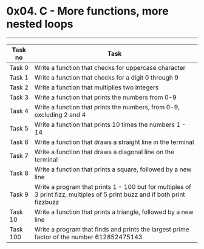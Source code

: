 # 0x04. C - More functions, more nested loops
---
|Task no|Task	|
|-------|-------|
|Task 0	|Write a function that checks for uppercase character|
|Task 1 |Write a function that checks for a digit 0 through 9|
|Task 2 |Write a function that multiplies two integers|
|Task 3 |Write a function that prints the numbers from 0-9|
|Task 4	|Write a function that prints the numbers, from 0-9, excluding 2 and 4|
|Task 5	|Write a function that prints 10 times the numbers 1 - 14|
|Task 6	|Write a function that draws a straight line in the terminal|
|Task 7 |Write a function that draws a diagonal line on the terminal|
|Task 8 |Write a function that prints a square, followed by a new line|
|Task 9 |Write a program that prints 1 - 100 but for multiples of 3 print fizz, multiples of 5 print buzz and if both print fizzbuzz|
|Task 10|Write a function that prints a triangle, followed by a new line|
|Task 100|Write a program that finds and prints the largest prime factor of the number 612852475143|

